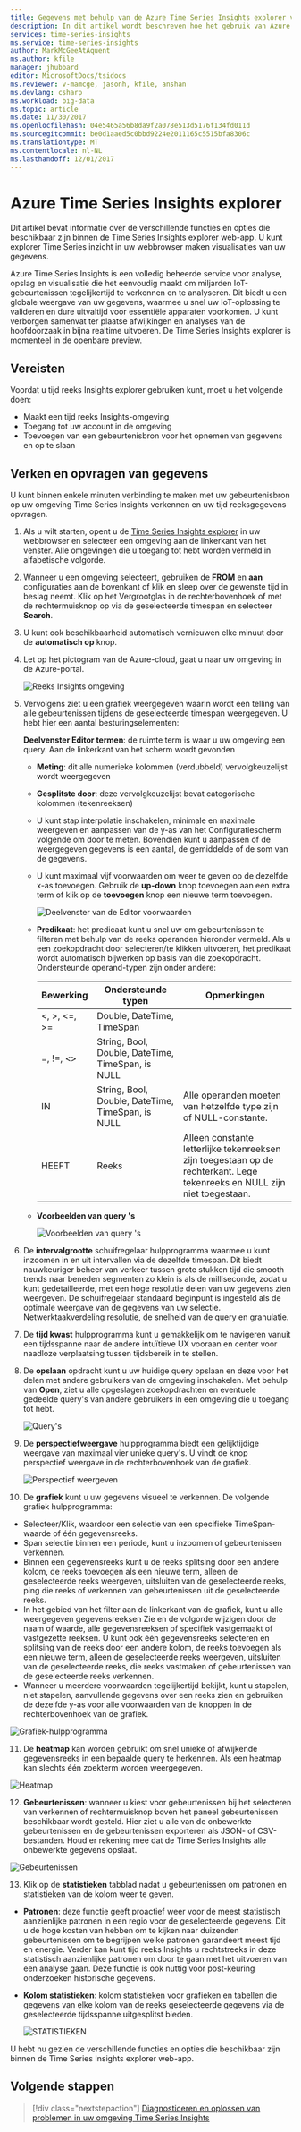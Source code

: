 ```yaml
---
title: Gegevens met behulp van de Azure Time Series Insights explorer verkennen | Microsoft Docs
description: In dit artikel wordt beschreven hoe het gebruik van Azure Time Series Insights explorer in uw webbrowser om snel een globale weergave van uw big data te bekijken en valideren van uw IoT-omgeving.
services: time-series-insights
ms.service: time-series-insights
author: MarkMcGeeAtAquent
ms.author: kfile
manager: jhubbard
editor: MicrosoftDocs/tsidocs
ms.reviewer: v-mamcge, jasonh, kfile, anshan
ms.devlang: csharp
ms.workload: big-data
ms.topic: article
ms.date: 11/30/2017
ms.openlocfilehash: 04e5465a56b8da9f2a078e513d5176f134fd011d
ms.sourcegitcommit: be0d1aaed5c0bbd9224e2011165c5515bfa8306c
ms.translationtype: MT
ms.contentlocale: nl-NL
ms.lasthandoff: 12/01/2017
---
```

# <a name="azure-time-series-insights-explorer"></a>Azure Time Series Insights explorer
Dit artikel bevat informatie over de verschillende functies en opties die beschikbaar zijn binnen de Time Series Insights explorer web-app. U kunt explorer Time Series inzicht in uw webbrowser maken visualisaties van uw gegevens.
 
Azure Time Series Insights is een volledig beheerde service voor analyse, opslag en visualisatie die het eenvoudig maakt om miljarden IoT-gebeurtenissen tegelijkertijd te verkennen en te analyseren. Dit biedt u een globale weergave van uw gegevens, waarmee u snel uw IoT-oplossing te valideren en dure uitvaltijd voor essentiële apparaten voorkomen. U kunt verborgen samenvat ter plaatse afwijkingen en analyses van de hoofdoorzaak in bijna realtime uitvoeren. De Time Series Insights explorer is momenteel in de openbare preview.

## <a name="prerequisites"></a>Vereisten

Voordat u tijd reeks Insights explorer gebruiken kunt, moet u het volgende doen:
- Maakt een tijd reeks Insights-omgeving
- Toegang tot uw account in de omgeving
- Toevoegen van een gebeurtenisbron voor het opnemen van gegevens en op te slaan

## <a name="explore-and-query-data"></a>Verken en opvragen van gegevens
U kunt binnen enkele minuten verbinding te maken met uw gebeurtenisbron op uw omgeving Time Series Insights verkennen en uw tijd reeksgegevens opvragen.

1. Als u wilt starten, opent u de [Time Series Insights explorer](https://insights.timeseries.azure.com/) in uw webbrowser en selecteer een omgeving aan de linkerkant van het venster. Alle omgevingen die u toegang tot hebt worden vermeld in alfabetische volgorde.

2. Wanneer u een omgeving selecteert, gebruiken de **FROM** en **aan** configuraties aan de bovenkant of klik en sleep over de gewenste tijd in beslag neemt.  Klik op het Vergrootglas in de rechterbovenhoek of met de rechtermuisknop op via de geselecteerde timespan en selecteer **Search**.  

3. U kunt ook beschikbaarheid automatisch vernieuwen elke minuut door de **automatisch op** knop.

4. Let op het pictogram van de Azure-cloud, gaat u naar uw omgeving in de Azure-portal.

   ![Reeks Insights omgeving](media/time-series-insights-explorer/explorer1.png)

5. Vervolgens ziet u een grafiek weergegeven waarin wordt een telling van alle gebeurtenissen tijdens de geselecteerde timespan weergegeven.  U hebt hier een aantal besturingselementen:

    **Deelvenster Editor termen**: de ruimte term is waar u uw omgeving een query.  Aan de linkerkant van het scherm wordt gevonden 
      - **Meting**: dit alle numerieke kolommen (verdubbeld) vervolgkeuzelijst wordt weergegeven
      - **Gesplitste door**: deze vervolgkeuzelijst bevat categorische kolommen (tekenreeksen)
      - U kunt stap interpolatie inschakelen, minimale en maximale weergeven en aanpassen van de y-as van het Configuratiescherm volgende om door te meten.  Bovendien kunt u aanpassen of de weergegeven gegevens is een aantal, de gemiddelde of de som van de gegevens.
      - U kunt maximaal vijf voorwaarden om weer te geven op de dezelfde x-as toevoegen.  Gebruik de **up-down** knop toevoegen aan een extra term of klik op de **toevoegen** knop een nieuwe term toevoegen.
     
        ![Deelvenster van de Editor voorwaarden](media/time-series-insights-explorer/explorer2.png)

      - **Predikaat**: het predicaat kunt u snel uw om gebeurtenissen te filteren met behulp van de reeks operanden hieronder vermeld. Als u een zoekopdracht door selecteren/te klikken uitvoeren, het predikaat wordt automatisch bijwerken op basis van die zoekopdracht.      Ondersteunde operand-typen zijn onder andere:

         |Bewerking  |Ondersteunde typen  |Opmerkingen  |
         |---------|---------|---------|
         |<, >, <=, >=     |  Double, DateTime, TimeSpan       |         |
         |=, !=, <>     | String, Bool, Double, DateTime, TimeSpan, is NULL        |         |
         |IN     | String, Bool, Double, DateTime, TimeSpan, is NULL        |  Alle operanden moeten van hetzelfde type zijn of NULL-constante.        |
         |HEEFT     | Reeks        |  Alleen constante letterlijke tekenreeksen zijn toegestaan op de rechterkant. Lege tekenreeks en NULL zijn niet toegestaan.       |

      - **Voorbeelden van query 's**
      
         ![Voorbeelden van query 's](media/time-series-insights-explorer/explorer9.png)

6. De **intervalgrootte** schuifregelaar hulpprogramma waarmee u kunt inzoomen in en uit intervallen via de dezelfde timespan.  Dit biedt nauwkeuriger beheer van verkeer tussen grote stukken tijd die smooth trends naar beneden segmenten zo klein is als de milliseconde, zodat u kunt gedetailleerde, met een hoge resolutie delen van uw gegevens zien weergeven. De schuifregelaar standaard beginpunt is ingesteld als de optimale weergave van de gegevens van uw selectie. Netwerktaakverdeling resolutie, de snelheid van de query en granulatie.

7. De **tijd kwast** hulpprogramma kunt u gemakkelijk om te navigeren vanuit een tijdsspanne naar de andere intuïtieve UX vooraan en center voor naadloze verplaatsing tussen tijdsbereik in te stellen.

8. De **opslaan** opdracht kunt u uw huidige query opslaan en deze voor het delen met andere gebruikers van de omgeving inschakelen. Met behulp van **Open**, ziet u alle opgeslagen zoekopdrachten en eventuele gedeelde query's van andere gebruikers in een omgeving die u toegang tot hebt. 

   ![Query's](media/time-series-insights-explorer/explorer3.png)

9. De **perspectiefweergave** hulpprogramma biedt een gelijktijdige weergave van maximaal vier unieke query's. U vindt de knop perspectief weergave in de rechterbovenhoek van de grafiek.  

   ![Perspectief weergeven](media/time-series-insights-explorer/explorer4.png)

10. De **grafiek** kunt u uw gegevens visueel te verkennen. De volgende grafiek hulpprogramma:

   - Selecteer/Klik, waardoor een selectie van een specifieke TimeSpan-waarde of één gegevensreeks.  
   - Span selectie binnen een periode, kunt u inzoomen of gebeurtenissen verkennen.  
   - Binnen een gegevensreeks kunt u de reeks splitsing door een andere kolom, de reeks toevoegen als een nieuwe term, alleen de geselecteerde reeks weergeven, uitsluiten van de geselecteerde reeks, ping die reeks of verkennen van gebeurtenissen uit de geselecteerde reeks.
   - In het gebied van het filter aan de linkerkant van de grafiek, kunt u alle weergegeven gegevensreeksen Zie en de volgorde wijzigen door de naam of waarde, alle gegevensreeksen of specifiek vastgemaakt of vastgezette reeksen.  U kunt ook één gegevensreeks selecteren en splitsing van de reeks door een andere kolom, de reeks toevoegen als een nieuwe term, alleen de geselecteerde reeks weergeven, uitsluiten van de geselecteerde reeks, die reeks vastmaken of gebeurtenissen van de geselecteerde reeks verkennen.
   - Wanneer u meerdere voorwaarden tegelijkertijd bekijkt, kunt u stapelen, niet stapelen, aanvullende gegevens over een reeks zien en gebruiken de dezelfde y-as voor alle voorwaarden van de knoppen in de rechterbovenhoek van de grafiek.
 
   ![Grafiek-hulpprogramma](media/time-series-insights-explorer/explorer5.png) 

11. De **heatmap** kan worden gebruikt om snel unieke of afwijkende gegevensreeks in een bepaalde query te herkennen. Als een heatmap kan slechts één zoekterm worden weergegeven.    

   ![Heatmap](media/time-series-insights-explorer/explorer6.png)

12. **Gebeurtenissen**: wanneer u kiest voor gebeurtenissen bij het selecteren van verkennen of rechtermuisknop boven het paneel gebeurtenissen beschikbaar wordt gesteld.  Hier ziet u alle van de onbewerkte gebeurtenissen en de gebeurtenissen exporteren als JSON- of CSV-bestanden. Houd er rekening mee dat de Time Series Insights alle onbewerkte gegevens opslaat.

   ![Gebeurtenissen](media/time-series-insights-explorer/explorer7.png)

13. Klik op de **statistieken** tabblad nadat u gebeurtenissen om patronen en statistieken van de kolom weer te geven.  

   - **Patronen**: deze functie geeft proactief weer voor de meest statistisch aanzienlijke patronen in een regio voor de geselecteerde gegevens. Dit u de hoge kosten van hebben om te kijken naar duizenden gebeurtenissen om te begrijpen welke patronen garandeert meest tijd en energie. Verder kan kunt tijd reeks Insights u rechtstreeks in deze statistisch aanzienlijke patronen om door te gaan met het uitvoeren van een analyse gaan. Deze functie is ook nuttig voor post-keuring onderzoeken historische gegevens. 

   - **Kolom statistieken**: kolom statistieken voor grafieken en tabellen die gegevens van elke kolom van de reeks geselecteerde gegevens via de geselecteerde tijdsspanne uitgesplitst bieden.  
 
      ![STATISTIEKEN](media/time-series-insights-explorer/explorer8.png) 

U hebt nu gezien de verschillende functies en opties die beschikbaar zijn binnen de Time Series Insights explorer web-app. 

## <a name="next-steps"></a>Volgende stappen
> [!div class="nextstepaction"]
>[Diagnosticeren en oplossen van problemen in uw omgeving Time Series Insights](time-series-insights-diagnose-and-solve-problems.md)
